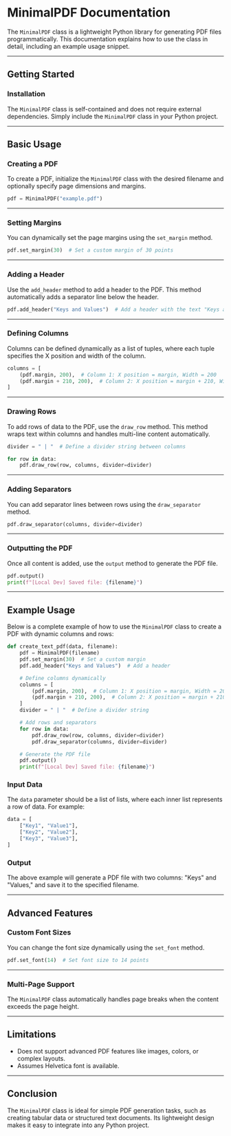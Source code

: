 # MinimalPDF Documentation

The `MinimalPDF` class is a lightweight Python library for generating PDF files programmatically. This documentation explains how to use the class in detail, including an example usage snippet.

---

## **Getting Started**

### **Installation**

The `MinimalPDF` class is self-contained and does not require external dependencies. Simply include the `MinimalPDF` class in your Python project.

---

## **Basic Usage**

### **Creating a PDF**

To create a PDF, initialize the `MinimalPDF` class with the desired filename and optionally specify page dimensions and margins.

```python
pdf = MinimalPDF("example.pdf")
```

---

### **Setting Margins**

You can dynamically set the page margins using the `set_margin` method.

```python
pdf.set_margin(30)  # Set a custom margin of 30 points
```

---

### **Adding a Header**

Use the `add_header` method to add a header to the PDF. This method automatically adds a separator line below the header.

```python
pdf.add_header("Keys and Values")  # Add a header with the text "Keys and Values"
```

---

### **Defining Columns**

Columns can be defined dynamically as a list of tuples, where each tuple specifies the X position and width of the column.

```python
columns = [
    (pdf.margin, 200),  # Column 1: X position = margin, Width = 200
    (pdf.margin + 210, 200),  # Column 2: X position = margin + 210, Width = 200
]
```

---

### **Drawing Rows**

To add rows of data to the PDF, use the `draw_row` method. This method wraps text within columns and handles multi-line content automatically.

```python
divider = " | "  # Define a divider string between columns

for row in data:
    pdf.draw_row(row, columns, divider=divider)
```

---

### **Adding Separators**

You can add separator lines between rows using the `draw_separator` method.

```python
pdf.draw_separator(columns, divider=divider)
```

---

### **Outputting the PDF**

Once all content is added, use the `output` method to generate the PDF file.

```python
pdf.output()
print(f"[Local Dev] Saved file: {filename}")
```

---

## **Example Usage**

Below is a complete example of how to use the `MinimalPDF` class to create a PDF with dynamic columns and rows:

```python
def create_text_pdf(data, filename):
    pdf = MinimalPDF(filename)
    pdf.set_margin(30)  # Set a custom margin
    pdf.add_header("Keys and Values")  # Add a header

    # Define columns dynamically
    columns = [
        (pdf.margin, 200),  # Column 1: X position = margin, Width = 200
        (pdf.margin + 210, 200),  # Column 2: X position = margin + 210, Width = 200
    ]
    divider = " | "  # Define a divider string

    # Add rows and separators
    for row in data:
        pdf.draw_row(row, columns, divider=divider)
        pdf.draw_separator(columns, divider=divider)

    # Generate the PDF file
    pdf.output()
    print(f"[Local Dev] Saved file: {filename}")
```

### **Input Data**

The `data` parameter should be a list of lists, where each inner list represents a row of data. For example:

```python
data = [
    ["Key1", "Value1"],
    ["Key2", "Value2"],
    ["Key3", "Value3"],
]
```

### **Output**

The above example will generate a PDF file with two columns: "Keys" and "Values," and save it to the specified filename.

---

## **Advanced Features**

### **Custom Font Sizes**

You can change the font size dynamically using the `set_font` method.

```python
pdf.set_font(14)  # Set font size to 14 points
```

---

### **Multi-Page Support**

The `MinimalPDF` class automatically handles page breaks when the content exceeds the page height.

---

## **Limitations**

- Does not support advanced PDF features like images, colors, or complex layouts.
- Assumes Helvetica font is available.

---

## **Conclusion**

The `MinimalPDF` class is ideal for simple PDF generation tasks, such as creating tabular data or structured text documents. Its lightweight design makes it easy to integrate into any Python project.

